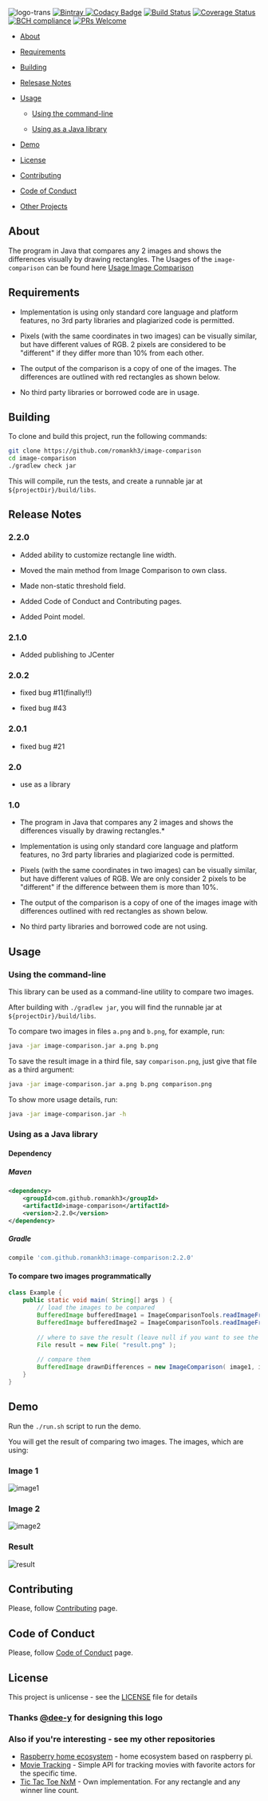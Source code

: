 ![logo-trans](https://user-images.githubusercontent.com/16310793/42029324-df117c42-7ad7-11e8-8d3e-9c6cd8822d6c.png)
[ ![Bintray](https://api.bintray.com/packages/romankh3/image-comparison/image-comparison/images/download.svg) ](https://bintray.com/romankh3/image-comparison/image-comparison/_latestVersion)
[![Codacy Badge](https://api.codacy.com/project/badge/Grade/e4fd1c61d0f147358f8c5df212256491)](https://app.codacy.com/app/romankh3/image-comparison?utm_source=github.com&utm_medium=referral&utm_content=romankh3/image-comparison&utm_campaign=Badge_Grade_Dashboard)
[![Build Status](https://travis-ci.org/romankh3/image-comparison.svg?branch=master)](https://travis-ci.org/romankh3/image-comparison) [![Coverage Status](https://coveralls.io/repos/github/romankh3/image-comparison/badge.svg?branch=master)](https://coveralls.io/github/romankh3/image-comparison?branch=master) [![BCH compliance](https://bettercodehub.com/edge/badge/romankh3/image-comparison?branch=master)](https://bettercodehub.com/) [![PRs Welcome](https://img.shields.io/badge/PRs-welcome-brightgreen.svg)](https://github.com/romankh3/image-comparison/pulls)

*   [About](#about)

*   [Requirements](#requirements)

*   [Building](#building)

*   [Relesase Notes](#relesase-notes)

*   [Usage](#usage)
    *   [Using the command-line](#using-the-command-line)
    
    *   [Using as a Java library](#using-as-a-java-library)
*   [Demo](#demo)

*   [License](#license)

*   [Contributing](#contributing)

*   [Code of Conduct](#code-of-conduct)

*   [Other Projects](#also-if-youre-interesting---see-my-other-repositories)

## About
The program in Java that compares any 2 images and shows the differences visually by drawing rectangles. The Usages of the `image-comparison` can be found here [Usage Image Comparison](https://github.com/romankh3/usage-image-comparison)

## Requirements
*   Implementation is using only standard core language and platform features, no 3rd party libraries and plagiarized code is permitted.

*   Pixels (with the same coordinates in two images) can be visually similar, but have different values of RGB. 2 pixels are considered to be "different" if they differ more than 10% from each other.

*   The output of the comparison is a copy of one of the images. The differences are outlined with red rectangles as shown below.

*   No third party libraries or borrowed code are in usage.

## Building
To clone and build this project, run the following commands:
 
```bash
git clone https://github.com/romankh3/image-comparison
cd image-comparison
./gradlew check jar
```

This will compile, run the tests, and create a runnable jar at `${projectDir}/build/libs`.

## Release Notes

### 2.2.0
*   Added ability to customize rectangle line width.

*   Moved the main method from Image Comparison to own class.

*   Made non-static threshold field.

*   Added Code of Conduct and Contributing pages.

*   Added Point model.

### 2.1.0
*   Added publishing to JCenter

### 2.0.2
*   fixed bug #11(finally!!)

*   fixed bug #43

### 2.0.1 
*   fixed bug #21

### 2.0
*   use as a library 

### 1.0
*   The program in Java that compares any 2 images and shows the differences visually by drawing rectangles.*

*   Implementation is using only standard core language and platform features, no 3rd party libraries and plagiarized code is permitted.
*   Pixels (with the same coordinates in two images) can be visually similar, but have
different values of RGB. We are only consider 2 pixels to be "different" if the
difference between them is more than 10%.

*   The output of the comparison is a copy of one of the images image with
differences outlined with red rectangles as shown below.

*   No third party libraries and borrowed code are not using.

## Usage

### Using the command-line

This library can be used as a command-line utility to compare two images.

After building with `./gradlew jar`, you will find the runnable jar at `${projectDir}/build/libs`.

To compare two images in files `a.png` and `b.png`, for example, run:

```bash
java -jar image-comparison.jar a.png b.png
```

To save the result image in a third file, say `comparison.png`, just give that file as a third argument:

```bash
java -jar image-comparison.jar a.png b.png comparison.png
```

To show more usage details, run:

```bash
java -jar image-comparison.jar -h
```

### Using as a Java library

#### Dependency
##### Maven
```xml
<dependency>
    <groupId>com.github.romankh3</groupId>
    <artifactId>image-comparison</artifactId>
    <version>2.2.0</version>
</dependency>
```
##### Gradle
```groovy
compile 'com.github.romankh3:image-comparison:2.2.0'
```


#### To compare two images programmatically
```java
class Example {
    public static void main( String[] args ) {
        // load the images to be compared
        BufferedImage bufferedImage1 = ImageComparisonTools.readImageFromResources("image1.png");
        BufferedImage bufferedImage2 = ImageComparisonTools.readImageFromResources("image2.png");
        
        // where to save the result (leave null if you want to see the result in the UI)
        File result = new File( "result.png" );
        
        // compare them
        BufferedImage drawnDifferences = new ImageComparison( image1, image2, result ).compareImages();
    }
}
```

## Demo

Run the `./run.sh` script to run the demo.

You will get the result of comparing two images.
The images, which are using:

### Image 1

![image1](https://user-images.githubusercontent.com/16310793/28955567-52edeabe-78f0-11e7-8bb2-d435c8df23ff.png)

### Image 2

![image2](https://user-images.githubusercontent.com/16310793/28955566-52ead892-78f0-11e7-993c-847350da0bf8.png)

### Result

![result](https://user-images.githubusercontent.com/16310793/28955568-52f23e02-78f0-11e7-92c5-07602b6a0887.png)

## Contributing
Please, follow [Contributing](CONTRIBUTING.md) page.

## Code of Conduct
Please, follow [Code of Conduct](CODE_OF_CONDUCT.md) page.

## License
This project is unlicense - see the [LICENSE](LICENSE) file for details

### Thanks [@dee-y](https://github.com/dee-y) for designing this logo

### Also if you're interesting - see my other repositories
*   [Raspberry home ecosystem](https://github.com/romankh3/raspberrypi-home-ecosystem) - home ecosystem based on raspberry pi.
*   [Movie Tracking](https://github.com/romankh3/movietracking) - Simple API for tracking movies with favorite actors for the specific time.
*   [Tic Tac Toe NxM](https://github.com/romankh3/tictactoe) - Own implementation. For any rectangle and any winner line count. 
